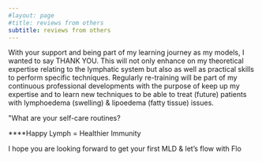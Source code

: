 ```yaml
---
#layout: page
#title: reviews from others
subtitle: reviews from others
---
```


With your support and being part of my learning journey as my models, I wanted to say THANK YOU. This will not only enhance on my theoretical expertise relating to the lymphatic system but also as well as practical skills to perform specific techniques. Regularly re-training will be part of my continuous professional developments with the purpose of keep up my expertise and to learn new techniques to be able to treat (future) patients with lymphoedema (swelling) & lipoedema (fatty tissue) issues. 

"What are your self-care routines?



****Happy Lymph = Healthier Immunity


I hope you are looking forward to get your first MLD & let’s flow with Flo 
